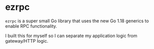 # ezrpc

`ezrpc` is a super small Go library that uses the new Go 1.18 generics to enable RPC functionality.

I built this for myself so I can separate my application logic from gateway/HTTP logic.
